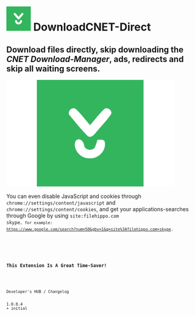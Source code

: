 <h1><img alt="" src="resources/icon.png" height="64" width="64"/> DownloadCNET-Direct</h1>

<h2>Download files directly, skip downloading the <em>CNET Download-Manager</em>, ads, redirects and skip all waiting screens.</h2>

<img alt="" src="resources/tile.png"/>

You can even disable JavaScript and cookies through <code>chrome://settings/content/javascript</code> and <code>chrome://settings/content/cookies</code>, and get your applications-searches through Google by using <code>site:filehippo.com skype<code>,
for example: <a href="https://www.google.com/search?num=50&gbv=1&q=site%3Afilehippo.com+skype">https://www.google.com/search?num=50&gbv=1&q=site%3Afilehippo.com+skype</a>.

<img width="1" height="1" alt="" src="resources/screenshot_1.png"/>

<h3>This Extension Is A Great Time-Saver!</h3>

<pre>
Developer's HUB / Changelog


1.0.0.4
+ initial
</pre>
